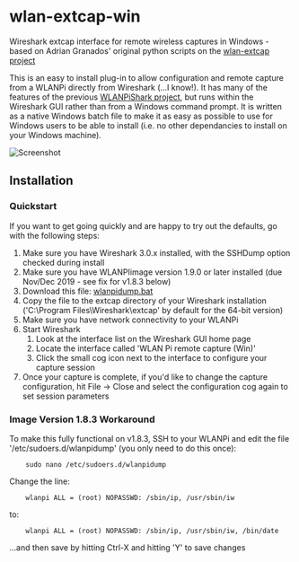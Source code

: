 # wlan-extcap-win
Wireshark extcap interface for remote wireless captures in Windows - based on Adrian Granados' original python scripts on the [wlan-extcap project][wlan-extcap]

This is an easy to install plug-in to allow configuration and remote capture from a WLANPi directly from Wireshark (...I know!). It has many of the features of the previous [WLANPiShark project][wlanpishark-github], but runs within the Wireshark GUI rather than from a Windows command prompt. It is written as a native Windows batch file to make it as easy as possible to use for Windows users to be able to install (i.e. no other dependancies to install on your Windows machine). 

![Screenshot][Capture_Image]

## Installation

### Quickstart

If you want to get going quickly and are happy to try out the defaults, go with the following steps:

1. Make sure you have Wireshark 3.0.x installed, with the SSHDump option checked during install
2. Make sure you have WLANPIimage version 1.9.0 or later installed (due Nov/Dec 2019 - see fix for v1.8.3 below)
3. Download this file: [wlanpidump.bat][wlanpidump.bat]
4. Copy the file to the extcap directory of your Wireshark installation ('C:\Program Files\Wireshark\extcap' by default for the 64-bit version)
5. Make sure you have network connectivity to your WLANPi
6. Start Wireshark
   1. Look at the interface list on the Wireshark GUI home page
   2. Locate the interface called 'WLAN Pi remote capture (Win)'
    3. Click the small cog icon next to the interface to configure your capture session
7. Once your capture is complete, if you'd like to change the capture configuration, hit File -> Close and select the configuration cog again to set session parameters

### Image Version 1.8.3 Workaround

To make this fully functional on v1.8.3, SSH to your WLANPi and edit the file '/etc/sudoers.d/wlanpidump' (you only need to do this once):

```
    sudo nano /etc/sudoers.d/wlanpidump
```

  Change the line:

``` 
    wlanpi ALL = (root) NOPASSWD: /sbin/ip, /usr/sbin/iw
```

  to:

```
    wlanpi ALL = (root) NOPASSWD: /sbin/ip, /usr/sbin/iw, /bin/date
```

  ...and then save by hitting Ctrl-X and hitting 'Y' to save changes


<!-- Links -->

[wlan-extcap]: https://github.com/adriangranados/wlan-extcap
[Capture_Image]: https://github.com/wifinigel/wlan-extcap-win/blob/master/images/wireshark_capture_tab.JPG
[wlanpishark-github]: https://github.com/WLAN-Pi/WLANPiShark2
[wlanpidump.bat]: https://github.com/wifinigel/wlan-extcap-win/raw/master/wlanpidump.bat